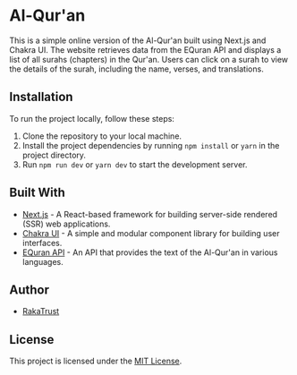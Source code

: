 # Al-Qur'an

This is a simple online version of the Al-Qur'an built using Next.js and Chakra UI. The website retrieves data from the EQuran API and displays a list of all surahs (chapters) in the Qur'an. Users can click on a surah to view the details of the surah, including the name, verses, and translations.

## Installation

To run the project locally, follow these steps:

1. Clone the repository to your local machine.
2. Install the project dependencies by running `npm install` or `yarn` in the project directory.
3. Run `npm run dev` or `yarn dev` to start the development server.

## Built With

- [Next.js](https://nextjs.org/) - A React-based framework for building server-side rendered (SSR) web applications.
- [Chakra UI](https://chakra-ui.com/) - A simple and modular component library for building user interfaces.
- [EQuran API](https://equran.id/api) - An API that provides the text of the Al-Qur'an in various languages.

## Author

- [RakaTrust](https://github.com/grizz12)

## License

This project is licensed under the [MIT License](LICENSE).

